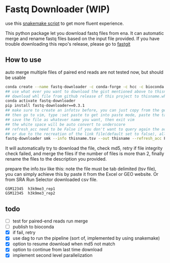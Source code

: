 # Fastq Downloader (WIP)
use this [snakemake script](https://gist.github.com/TTTPOB/1a8a960474a6a784f2da215b03ab3cc9) to get more fluent experience.

This python package let you download fastq files from ena.
It can automatic merge and rename fastq files based on the input file provided.
If you have trouble downloading this repo's release, please go to [fastgit](https://fastgit.org)

## How to use
auto merge multiple files of paired end reads are not tested now, but should be usable
```bash
conda create --name fastq-downloader -c conda-forge -c hcc -c bioconda aspera-cli snakemake httpx lxml click beautifulsoup4 python=3.9
## use what ever you want to download the gist mentioned above to thisname.smk
## download whl file from github release of this project to thisname.whl
conda activate fastq-downloader
pip install fastq-downloader==0.3.1
## make sure to create an infotsv before, you can just copy from the geo website,
## then go to vim, type :set paste to get into paste mode, paste the table into vim,
## save the file as whatever name you want, then exit vim
## the white space will be auto convert to underscore
## refresh_acc need to be False if you don't want to query again the accesion number,
## or due to the recreation of the link file(default set to false), all files are to be downloaded.
fastq-downloader smk --info thisname.tsv --out thisname --refresh_acc False
```

It will automatically try to download the file, check md5, retry if file integrity check failed, and merge the files if the number of files is more than 2, finally rename the files to the description you provided.

prepare the info.tsv like this:
note the file must be tab delimited (tsv file), you can simply achieve this by paste it from the Excel or GEO website. Or from SRA Run Selector downloaded csv file.
```
GSM12345  h3k9me3_rep1
GSM12345  h3k9me3_rep2
```


## todo
  - [ ] test for paired-end reads run merge
  - [ ] publish to bioconda
  - [x] if fail, retry
  - [x] use dag to run the pipeline (sort of, implemented by using snakemake)
  - [x] option to resume download when md5 not match
  - [x] option to continue from last time download
  - [x] implement second level parallelization
